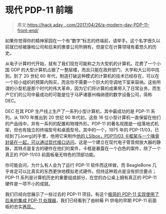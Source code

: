 # 现代 PDP-11 前端

> 原文:[https://hack aday . com/2017/04/26/a-modern-day-PDP-11-front-end/](https://hackaday.com/2017/04/26/a-modern-day-pdp-11-front-end/)

如果你觉得你的精神家园在一个有“数字”标志的终端前，请举手。这个名字很久以前就已经被康柏公司和后来的惠普公司所拥有，但是它在计算领域有着悠久的历史。

从电子计算时代开始，就有了我们现在可能称之为大型机的计算机。花费了一个小国 GDP 的大型计算机占据了一整层楼，而且只能在政府部门、大学和大公司中找到。到了 20 世纪 60 年代，制造打破这种模式的计算机的技术已经存在，可以在一个较小组织的预算内购买，而且你不需要一个巨大的空调地下室来容纳。这些所谓的小型机是那个时代的伟大革命，因为它们将计算的成果带入了日常业务，而生产它们的公司中最成功的可能是位于马萨诸塞州梅纳德的数字设备公司，简称 DEC。

DEC 在其 PDP 生产线上生产了一系列小型计算机，其中最成功的是 PDP-11 系列。从 1970 年推出到 20 世纪 90 年代初，这些 16 位小型计算机一直保留在他们的产品线中，并有一系列的配置和物理外形。PDP-11 的著名视图是一组落地式机架，但也有独立的终端型号和桌面型号。其中的一个，1975 年的 PDP-11/03，已经到了[Joerg]的手里，他用它来制作[他的 LSIbox，PDP11/03 卡框架与一个喙骨封装在一起，可以通过现代接口访问](http://retrocmp.com/projects/lsibox)。这是一个建立在现代电子管音频放大器的静脉，其特点是复古的硬件在他们的案件，卡框是暴露在一个白色的案件，除了一个真正的 PDP-11/03 前面板毫无特色的顶部功能。

你可能会问，为什么有人会为了运行 PDP-11 软件而这样做，而 BeagleBone 几乎肯定可以比真实的东西更快地模拟老式硬件。但持这种观点是没有抓住要点；PDP-11 系列是计算机历史的重要组成部分，在您的办公桌上拥有真正的 PDP-11 硬件是一项不小的成就。

我们已经向您展示了一些过去的 PDP-11 项目。有这个[极简的 PDP-11 实现使用了后来的集成 PDP-11 处理器](http://hackaday.com/2016/08/22/a-pdp-11-on-a-chip/)，我们已经看到了由树莓 Pi 供电的早期 PDP-11 前面板的忠实[再现。](http://hackaday.com/2015/12/12/turning-a-pi-into-a-pdp/)